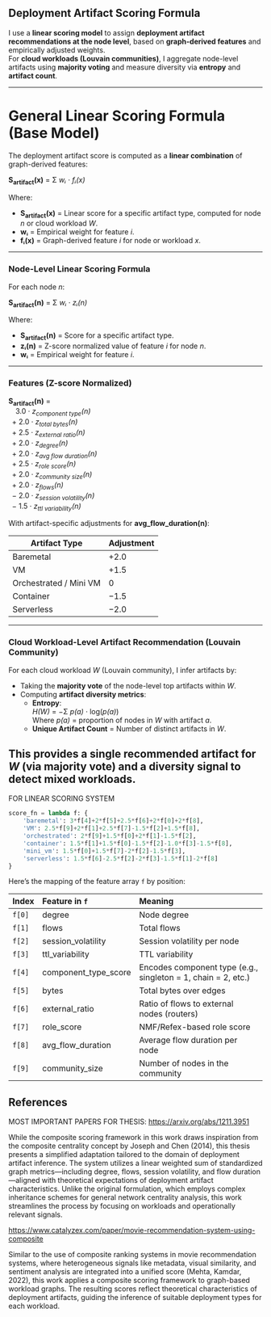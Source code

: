## Deployment Artifact Scoring Formula

I use a **linear scoring model** to assign **deployment artifact recommendations at the node level**, based on **graph-derived features** and empirically adjusted weights.  
For **cloud workloads (Louvain communities)**, I aggregate node-level artifacts using **majority voting** and measure diversity via **entropy** and **artifact count**.

---

# General Linear Scoring Formula (Base Model)

The deployment artifact score is computed as a **linear combination** of graph-derived features:

**S<sub>artifact</sub>(x)** = Σ *wᵢ* · *fᵢ(x)*

Where:
- **S<sub>artifact</sub>(x)** = Linear score for a specific artifact type, computed for node *n* or cloud workload *W*.
- **wᵢ** = Empirical weight for feature *i*.
- **fᵢ(x)** = Graph-derived feature *i* for node or workload *x*.

----

### Node-Level Linear Scoring Formula

For each node *n*:

**S<sub>artifact</sub>(n)** = Σ *wᵢ* · *zᵢ(n)*

Where:
- **S<sub>artifact</sub>(n)** = Score for a specific artifact type.
- **zᵢ(n)** = Z-score normalized value of feature *i* for node *n*.
- **wᵢ** = Empirical weight for feature *i*.

---

### Features (Z-score Normalized)

**S<sub>artifact</sub>(n)** =  
&ensp;&ensp;3.0 · *z<sub>component type</sub>(n)*  
&ensp;+ 2.0 · *z<sub>total bytes</sub>(n)*  
&ensp;+ 2.5 · *z<sub>external ratio</sub>(n)*  
&ensp;+ 2.0 · *z<sub>degree</sub>(n)*  
&ensp;+ 2.0 · *z<sub>avg flow duration</sub>(n)*  
&ensp;+ 2.5 · *z<sub>role score</sub>(n)*  
&ensp;+ 2.0 · *z<sub>community size</sub>(n)*  
&ensp;+ 2.0 · *z<sub>flows</sub>(n)*  
&ensp;− 2.0 · *z<sub>session volatility</sub>(n)*  
&ensp;− 1.5 · *z<sub>ttl variability</sub>(n)*

With artifact-specific adjustments for **avg_flow_duration(n)**:

| Artifact Type            | Adjustment |
| ------------------------ | ---------- |
| Baremetal                | +2.0       |
| VM                       | +1.5       |
| Orchestrated / Mini VM   | 0          |
| Container                | −1.5       |
| Serverless               | −2.0       |

---

### Cloud Workload-Level Artifact Recommendation (Louvain Community)

For each cloud workload *W* (Louvain community), I infer artifacts by:
- Taking the **majority vote** of the node-level top artifacts within *W*.
- Computing **artifact diversity metrics**:
  - **Entropy**:  
    *H(W)* = −Σ *p(a)* · log(*p(a)*)  
    Where *p(a)* = proportion of nodes in *W* with artifact *a*.
  - **Unique Artifact Count** = Number of distinct artifacts in *W*.

This provides a **single recommended artifact** for *W* (via majority vote) and a **diversity signal** to detect mixed workloads.
---

FOR LINEAR SCORING SYSTEM

```python
score_fn = lambda f: {
    'baremetal': 3*f[4]+2*f[5]+2.5*f[6]+2*f[0]+2*f[8],
    'VM': 2.5*f[9]+2*f[1]+2.5*f[7]-1.5*f[2]+1.5*f[8],
    'orchestrated': 2*f[9]+1.5*f[0]+2*f[1]-1.5*f[2],
    'container': 1.5*f[1]+1.5*f[0]-1.5*f[2]-1.0*f[3]-1.5*f[8],
    'mini_vm': 1.5*f[0]+1.5*f[7]-2*f[2]-1.5*f[3],
    'serverless': 1.5*f[6]-2.5*f[2]-2*f[3]-1.5*f[1]-2*f[8]
}
```


Here’s the mapping of the feature array `f` by position:

| Index  | Feature in `f`            | Meaning                                           |
|:------|:--------------------------|:--------------------------------------------------|
| `f[0]` | degree                    | Node degree                                      |
| `f[1]` | flows                     | Total flows                                      |
| `f[2]` | session_volatility        | Session volatility per node                      |
| `f[3]` | ttl_variability           | TTL variability                                  |
| `f[4]` | component_type_score      | Encodes component type (e.g., singleton = 1, chain = 2, etc.) |
| `f[5]` | bytes                     | Total bytes over edges                           |
| `f[6]` | external_ratio            | Ratio of flows to external nodes (routers)       |
| `f[7]` | role_score                | NMF/Refex-based role score                       |
| `f[8]` | avg_flow_duration         | Average flow duration per node                   |
| `f[9]` | community_size            | Number of nodes in the community                 |



## References

MOST IMPORTANT PAPERS FOR THESIS:
https://arxiv.org/abs/1211.3951 

While the composite scoring framework in this work draws inspiration from the composite centrality concept by Joseph and Chen (2014), this thesis presents a simplified adaptation tailored to the domain of deployment artifact inference. The system utilizes a linear weighted sum of standardized graph metrics—including degree, flows, session volatility, and flow duration—aligned with theoretical expectations of deployment artifact characteristics. Unlike the original formulation, which employs complex inheritance schemes for general network centrality analysis, this work streamlines the process by focusing on workloads and operationally relevant signals.

https://www.catalyzex.com/paper/movie-recommendation-system-using-composite

Similar to the use of composite ranking systems in movie recommendation systems, where heterogeneous signals like metadata, visual similarity, and sentiment analysis are integrated into a unified score (Mehta, Kamdar, 2022), this work applies a composite scoring framework to graph-based workload graphs. The resulting scores reflect theoretical characteristics of deployment artifacts, guiding the inference of suitable deployment types for each workload.
